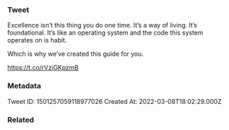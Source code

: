### Tweet
Excellence isn’t this thing you do one time. It’s a way of living. It’s foundational. It’s like an operating system and the code this system operates on is habit.
 
Which is why we’ve created this guide for you. 

https://t.co/rVzjGKpzmB

### Metadata
Tweet ID: 1501257059118977026
Created At: 2022-03-08T18:02:29.000Z

### Related

